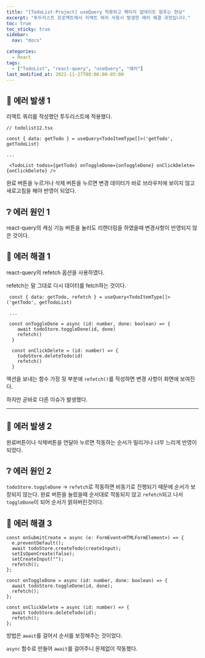 ```yaml
---
title: "[TodoList-Project] useQuery 적용하고 페이지 업데이트 멈추는 현상"
excerpt: "투두리스트 프로젝트에서 리액트 쿼리 사용시 발생한 에러 해결 과정입니다."
toc: true
toc_sticky: true
sidebar:
  nav: "docs"

categories:
  - React
tags:
  - ["TodoList", "react-query", "useQuery", "에러"]
last_modified_at: 2022-11-27T08:06:00-05:00
---
```


## 🚨 에러 발생 1

리액트 쿼리를 작성했던 투두리스트에 적용했다.

```tsx
// todolist12.tsx

const { data: getTodo } = useQuery<TodoItemType[]>('getTodo', getTodoList)

...

 <TodoList todos={getTodo} onToggleDone={onToggleDone} onClickDelete={onClickDelete} />
```

완료 버튼을 누르거나 삭제 버튼을 누르면 변경 데이터가 바로 브라우저에 보이지 않고 새로고침을 해야 반영이 되었다.

## ❔ 에러 원인 1

react-query의 캐싱 기능 버튼을 눌러도 리렌더링을 하였을때 변경사항이 반영되지 않은 것이다.

## 🔨 에러 해결 1

react-query의 refetch 옵션을 사용하였다.

refetch는 말 그대로 다시 데이터를 fetch하는 것이다.

```tsx
 const { data: getTodo, refetch } = useQuery<TodoItemType[]>('getTodo', getTodoList)

 ...

 const onToggleDone = async (id: number, done: boolean) => {
    await todoStore.toggleDone(id, done)
    refetch()
  }

  const onClickDelete = (id: number) => {
    todoStore.deleteTodo(id)
    refetch()
  }
```

액션을 보내는 함수 가장 뒷 부분에 `refetch()`를 작성하면 변경 사항이 화면에 보여진다.

하지만 곧바로 다른 이슈가 발생했다.

---

## 🚨 에러 발생 2

완료버튼이나 삭제버튼을 연달아 누르면 작동하는 순서가 밀리거나 너무 느리게 반영이 되었다.

## ❔ 에러 원인 2

`todoStore.toggleDone` -> `refetch`로 작동하면 비동기로 진행되기 때문에 순서가 보장되지 않는다.
완료 버튼을 눌렀을때 순서대로 작동되지 않고 `refetch`되고 나서 `toggleDone`이 되어 순서가 얽혀버린것이다.

## 🔨 에러 해결 3

```tsx
const onSubmitCreate = async (e: FormEvent<HTMLFormElement>) => {
  e.preventDefault();
  await todoStore.createTodo(createInput);
  setIsOpenCreate(false);
  setCreateInput("");
  refetch();
};

const onToggleDone = async (id: number, done: boolean) => {
  await todoStore.toggleDone(id, done);
  refetch();
};

const onClickDelete = async (id: number) => {
  await todoStore.deleteTodo(id);
  refetch();
};
```

방법은 `await`를 걸어서 순서를 보장해주는 것이었다.

`async` 함수로 만들어 `await`를 걸어주니 문제없이 작동했다.
